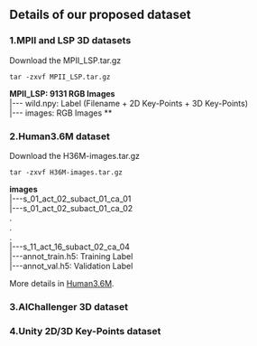 
## Details of our proposed dataset


### 1.MPII and LSP 3D datasets

Download the MPII_LSP.tar.gz
    
    tar -zxvf MPII_LSP.tar.gz

**MPII_LSP: 9131 RGB Images**      
|--- wild.npy: Label (Filename + 2D Key-Points + 3D Key-Points)        
|--- images: RGB Images **   

### 2.Human3.6M dataset

Download the H36M-images.tar.gz

    tar -zxvf H36M-images.tar.gz
    
**images**  
|---s_01_act_02_subact_01_ca_01    
|---s_01_act_02_subact_01_ca_02  
             .  
             .  
             .  
|---s_11_act_16_subact_02_ca_04  
|---annot_train.h5: Training Label  
|---annot_val.h5: Validation Label  

More details in [Human3.6M](http://vision.imar.ro/human3.6m/description.php). 
### 3.AIChallenger 3D dataset



### 4.Unity 2D/3D Key-Points dataset



